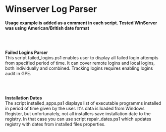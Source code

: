 # Winserver Log Parser

<b>Usage example is added as a comment in each script. Tested WinServer was using American/British date format</b>

<br><br>

<b>Failed Logins Parser</b>
<br>
This script failed_logins.ps1 enables user to display all failed login attempts from specified period of time. It can cover remote logins and local logins, both individually and combined.
Tracking logins requires enabling logins audit in GPE. 

<br><br>

<b>Installation Dates</b>
<br>
The script installed_apps.ps1 displays list of executable programms installed in period of time given by the user. It's data is loaded from Windows Register, but unfortunately,
not all installers save installation date to the registry. In that case you can use script repair_dates.ps1 which updates registry with dates from installed files properties.

<br><br>
